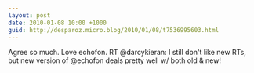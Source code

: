 ```yaml
---
layout: post
date: 2010-01-08 10:00 +1000
guid: http://desparoz.micro.blog/2010/01/08/t7536995603.html
---
```

Agree so much. Love echofon. RT @darcykieran: I still don't like new RTs, but new version of @echofon deals pretty well w/ both old &amp; new!
